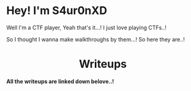 # Hey! I'm S4ur0nXD

Well I'm a CTF player,
Yeah that's it...!
I just love playing CTFs..!

So I thought I wanna make walkthroughs by them...!
So here they are..!


<h1 align="center">Writeups</h1>

#### All the writeups are linked down belove..!

